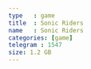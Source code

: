 ```yaml
---
type   : game
title  : Sonic Riders
name   : Sonic Riders
categories: [game]
telegram : 1547
size: 1.2 GB
---
```



